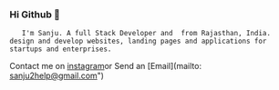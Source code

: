 ### Hi Github 👋
       I'm Sanju. A full Stack Developer and  from Rajasthan, India.
    design and develop websites, landing pages and applications for startups and enterprises.
 
  Contact me on [instagram](https://www.instagram.com/_mr_tdb/)or Send an [Email](mailto: sanju2help@gmail.com")
